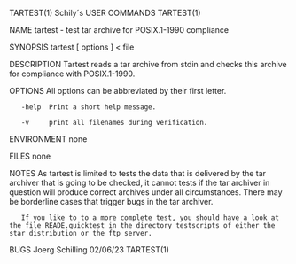 TARTEST(1)                                                                                  Schily´s USER COMMANDS                                                                                 TARTEST(1)



NAME
       tartest - test tar archive for POSIX.1-1990 compliance

SYNOPSIS
       tartest [ options ] < file

DESCRIPTION
       Tartest reads a tar archive from stdin and checks this archive for compliance with POSIX.1-1990.


OPTIONS
       All options can be abbreviated by their first letter.

       -help  Print a short help message.

       -v     print all filenames during verification.


ENVIRONMENT
       none


FILES
       none


NOTES
       As  tartest  is  limited  to tests the data that is delivered by the tar archiver that is going to be checked, it cannot tests if the tar archiver in question will produce correct archives under all
       circumstances. There may be borderline cases that trigger bugs in the tar archiver.

       If you like to to a more complete test, you should have a look at the file READE.quicktest in the directory testscripts of either the star distribution or the ftp server.


BUGS
Joerg Schilling                                                                                    02/06/23                                                                                        TARTEST(1)
